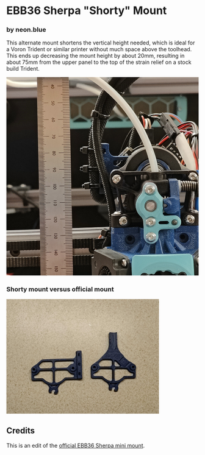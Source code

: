 # EBB36 Sherpa "Shorty" Mount
### by neon.blue

This alternate mount shortens the vertical height needed, which is ideal for a Voron Trident or similar printer without much space above the toolhead. This ends up decreasing the mount height by about 20mm, resulting in about 75mm from the upper panel to the top of the strain relief on a stock build Trident.

<img src="Images/height.jpg" width="640">

### Shorty mount versus official mount

<img src="Images/comparison.jpg" width="400">

## Credits

This is an edit of the [official EBB36 Sherpa mini mount](https://github.com/Armchair-Engineering/Xol-Toolhead/blob/main/STL/EBB%20Mounts/EBB36%20Mount%20-%20Sherpa-Mini%20%5Bstrain%20relief%5D.stl).
